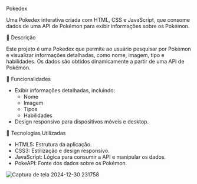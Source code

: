 Pokedex

Uma Pokedex interativa criada com HTML, CSS e JavaScript, que consome dados de uma API de Pokémon para exibir informações sobre os Pokémon.

📝 Descrição

Este projeto é uma Pokedex que permite ao usuário pesquisar por Pokémon e visualizar informações detalhadas, como nome, imagem, tipo e habilidades. Os dados são obtidos dinamicamente a partir de uma API de Pokémon.

🚀 Funcionalidades

- Exibir informações detalhadas, incluindo:
  - Nome
  - Imagem
  - Tipos
  - Habilidades
- Design responsivo para dispositivos móveis e desktop.

🔧 Tecnologias Utilizadas

  - HTML5: Estrutura da aplicação.
  - CSS3: Estilização e design responsivo.
  - JavaScript: Lógica para consumir a API e manipular os dados.
  - PokeAPI: Fonte dos dados sobre os Pokémon.


![Captura de tela 2024-12-30 231758](https://github.com/user-attachments/assets/f2880b47-11b1-4a50-a50e-4aaac844480b)

